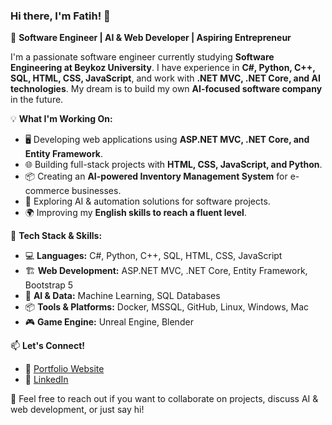 ### Hi there, I'm Fatih! 👋

🚀 **Software Engineer | AI & Web Developer | Aspiring Entrepreneur**

I'm a passionate software engineer currently studying **Software Engineering at Beykoz University**. I have experience in **C#, Python, C++, SQL, HTML, CSS, JavaScript**, and work with **.NET MVC, .NET Core, and AI technologies**. My dream is to build my own **AI-focused software company** in the future.

💡 **What I'm Working On:**
- 🖥️ Developing web applications using **ASP.NET MVC, .NET Core, and Entity Framework**.
- 🌐 Building full-stack projects with **HTML, CSS, JavaScript, and Python**.
- 📦 Creating an **AI-powered Inventory Management System** for e-commerce businesses.
- 🤖 Exploring AI & automation solutions for software projects.
- 🌍 Improving my **English skills to reach a fluent level**.

📌 **Tech Stack & Skills:**
- 💻 **Languages:** C#, Python, C++, SQL, HTML, CSS, JavaScript
- 🏗️ **Web Development:** ASP.NET MVC, .NET Core, Entity Framework, Bootstrap 5
- 🧠 **AI & Data:** Machine Learning, SQL Databases
- 📦 **Tools & Platforms:** Docker, MSSQL, GitHub, Linux, Windows, Mac
- 🎮 **Game Engine:** Unreal Engine, Blender

📫 **Let's Connect!**
- 🔗 [Portfolio Website](https://fatihserbest.com)
- 🔗 [LinkedIn](https://www.linkedin.com/in/fatih-serbest-a21425223/)

💬 Feel free to reach out if you want to collaborate on projects, discuss AI & web development, or just say hi!
